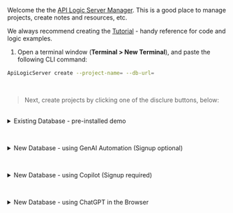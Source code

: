 Welcome the the [API Logic Server Manager](https://apilogicserver.github.io/Docs/Manager/).  This is a good place to manage projects, create notes and resources, etc.

We always recommend creating the [Tutorial](https://apilogicserver.github.io/Docs/Tutorial/) - handy reference for code and logic examples.  

1. Open a terminal window (**Terminal > New Terminal**), and paste the following CLI command:

```bash
ApiLogicServer create --project-name= --db-url=
```

&nbsp;

>  Next, create projects by clicking one of the disclure buttons, below:

<br>

<details markdown>

<summary> Existing Database - pre-installed demo </summary>

<br>To create a project, **press F5**, or use the CLI (**Terminal > New Terminal**) and try the pre-installed [**Demo**](https://apilogicserver.github.io/Docs/Sample-AI/) (original created from AI using Copilot):

```
als create --project-name=sample_ai --db-url=sqlite:///sample_ai.sqlite
```

Then, try your own databases [(db-url examples here)](https://apilogicserver.github.io/Docs/Database-Connectivity/), or experiment with [these Docker databases](https://apilogicserver.github.io/Docs/Database-Docker/).

</details>

&nbsp;

<details markdown>

<summary> New Database - using GenAI Automation (Signup optional)</summary>

<br>You can do this with or without signup:

1. If you have signed up, this will create and open a project called `genai_demo` from `genai_demo.prompt`:

```bash
als genai --using=genai_demo.prompt
```


2. ***Or,*** you can simulate the process using:


```bash
als genai --using=genai_demo.prompt --gen-using-file=system/genai/temp/chatgpt_retry.txt
```

&nbsp;

<details markdown>

<summary> What Just Happened?</summary>

<br>`genai` processing is shown below (internal steps denoted in grey):

1. You create your.prompt file, and invoke `als genai --using=your.prompt`.  genai then creates your project as follows:

    a. Submits your prompt to the `ChatGPT API`

    b. Writes the response to file, so you can correct and retry if anything goes wrong

    c. Extracts model.py from the response

    d. Invokes `als create-from-model` which creates your project

2. Your created project is opened in your IDE, ready to execute and customize

![Microservice Automation](system/images/genai.png)]

</details>

&nbsp;

<details markdown>

<summary> AI somtimes fails - here's how to recover</summary>

<br>AI results are not consistent, so the model file may need corrections.  You can find it at `system/genai/temp/model.py`.  You can correct the model file, and then run:

```bash
als create --project-name=genai_demo --from-model=system/genai/temp/model.py --db-url=sqlite
```

Or, correct the chatgpt response, and

```bash
als genai --using=genai_demo.prompt --gen-using-file=system/genai/temp/chatgpt_retry.txt
```

We have seen failures such as:

* duplicate definition of `DECIMAL`
* use of `Decimal` vs. `DECIMAL` (latter required, work-around in place)
* unclosed parentheses
* data type errors in test data creation
* wrong engine import: from logic_bank import Engine, constraint
* bogus test data creation: with Engine() as engine...
* Numeric --> String (fixed product bug)
* Bad load code (no session)

</details>

&nbsp;

**Postgresql Example**

Works, with provisos:

* You have to create the database first; we are considering automating that: https://stackoverflow.com/questions/76294523/why-cant-create-database-if-not-exists-using-sqlalchemy

</details>

&nbsp;

<details markdown>

<summary> New Database - using Copilot (Signup required) </summary>

<br>You can use Copilot chat (if extension installed):

1. Create a model, eg:

<details markdown>

<summary> Show Me How to Use Copilot </summary>

<br>>Paste this into the Copilot prompt:

```
Use SQLAlchemy to create a sqlite database named sample_ai.sqlite, with customers, orders, items and product

Hints: use autonum keys, allow nulls, Decimal types, foreign keys, no check constraints.

Include a notes field for orders.

Create a few rows of only customer and product data.

Enforce the Check Credit requirement (do not generate check constraints):

1. Customer.Balance <= CreditLimit
2. Customer.Balance = Sum(Order.AmountTotal where date shipped is null)
3. Order.AmountTotal = Sum(Items.Amount)
4. Items.Amount = Quantity * UnitPrice
5. Store the Items.UnitPrice as a copy from Product.UnitPrice
```

![copilot](system/images/copilot.png)
</details>

<br>

2. Paste the copilot response into a new `sample_ai.py` file

3. Create your project:

```bash
als create --project-name=sample_ai --from-model=sample_ai.py --db-url=sqlite
```

4. This will create your database, create an API Logic Project from it, and launch your IDE.

</details>

&nbsp;

<details markdown>

<summary> New Database - using ChatGPT in the Browser </summary>

<br>ChatGPT in the Browser

Please see [this doc](https://apilogicserver.github.io/Docs/Sample-AI-ChatGPT/)

</details>

